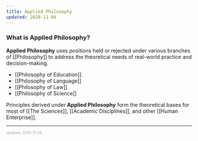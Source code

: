 ```yaml
---
title: Applied Philosophy
updated: 2020-11-04
---
```


### What is Applied Philosophy?

**Applied Philosophy** uses positions held or rejected under various branches of [[Philosophy]] to address the theoretical needs of real-world practice and decision-making.

- [[Philosophy of Education]]
- [[Philosophy of Language]]
- [[Philosophy of Law]]
- [[Philosophy of Science]]

Principles derived under **Applied Philosophy** form the theoretical bases for most of [[The Sciences]], [[Academic Disciplines]], and other [[Human Enterprise]].

---

<sup><sub><font color="#a6a6a6">updated: 2020-11-04</font></sub></sup>
